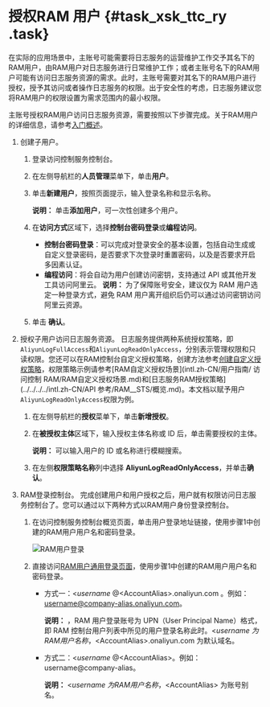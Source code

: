 # 授权RAM 用户 {#task_xsk_ttc_ry .task}

在实际的应用场景中，主账号可能需要将日志服务的运营维护工作交予其名下的RAM用户，由RAM用户对日志服务进行日常维护工作；或者主账号名下的RAM用户可能有访问日志服务资源的需求。此时，主账号需要对其名下的RAM用户进行授权，授予其访问或者操作日志服务的权限。出于安全性的考虑，日志服务建议您将RAM用户的权限设置为需求范围内的最小权限。

主账号授权RAM用户访问日志服务资源，需要按照以下步骤完成。关于RAM用户的详细信息，请参考[入门概述](../../../../intl.zh-CN/快速入门/入门概述.md)。

1.  创建子用户。 
    1.  登录访问控制服务控制台。
    2.  在左侧导航栏的**人员管理**菜单下，单击**用户**。
    3.  单击**新建用户**，按照页面提示，输入登录名称和显示名称。 

        **说明：** 单击**添加用户**，可一次性创建多个用户。

    4.  在**访问方式**区域下，选择**控制台密码登录**或**编程访问**。 

        -   **控制台密码登录**：可以完成对登录安全的基本设置，包括自动生成或自定义登录密码，是否要求下次登录时重置密码，以及是否要求开启多因素认证。
        -   **编程访问**：将会自动为用户创建访问密钥，支持通过 API 或其他开发工具访问阿里云。
        **说明：** 为了保障账号安全，建议仅为 RAM 用户选定一种登录方式，避免 RAM 用户离开组织后仍可以通过访问密钥访问阿里云资源。

    5.  单击 **确认**。
2.  授权子用户访问日志服务资源。 日志服务提供两种系统授权策略，即`AliyunLogFullAccess`和`AliyunLogReadOnlyAccess`，分别表示管理权限和只读权限。您还可以在RAM控制台自定义授权策略，创建方法参考[创建自定义授权策略](../../../../intl.zh-CN//授权管理/授权策略管理.md)，权限策略示例请参考[RAM自定义授权场景](intl.zh-CN/用户指南/         访问控制 RAM/RAM自定义授权场景.md)和[日志服务RAM授权策略](../../../../intl.zh-CN/API 参考/RAM__STS/概览.md)。本文档以赋予用户`AliyunLogReadOnlyAccess`权限为例。
    1.  在左侧导航栏的**授权**菜单下，单击**新增授权**。
    2.  在**被授权主体**区域下，输入授权主体名称或 ID 后，单击需要授权的主体。 

        **说明：** 可以输入用户的 ID 或名称进行模糊搜索。

    3.  在左侧**权限策略名称**列中选择 **AliyunLogReadOnlyAccess**，并单击**确认**。
3.  RAM登录控制台。 完成创建用户和用户授权之后，用户就有权限访问日志服务控制台了。您可以通过以下两种方式以RAM用户身份登录控制台。
    1.  在访问控制服务控制台概览页面，单击用户登录地址链接，使用步骤1中创建的RAM用户用户名和密码登录。 

        ![](images/49075_zh-CN.png "RAM用户登录")

    2.  直接访问[RAM用户通用登录页面](https://signin.aliyun.com/?spm=a2c4g.11186623.2.8.syJBhv)，使用步骤1中创建的RAM用户用户名和密码登录。 
        -   方式一：<$username\>@<$AccountAlias\>.onaliyun.com 。例如：username@company-alias.onaliyun.com。

            **说明：** ，RAM 用户登录账号为 UPN（User Principal Name）格式，即 RAM 控制台用户列表中所见的用户登录名称此时。<$username\>为 RAM 用户名称，<$AccountAlias\>.onaliyun.com 为默认域名。

        -   方式二：<$username\>@<$AccountAlias\>。例如：username@company-alias。

            **说明：** <$username\>为 RAM 用户名称，<$AccountAlias\> 为账号别名。


